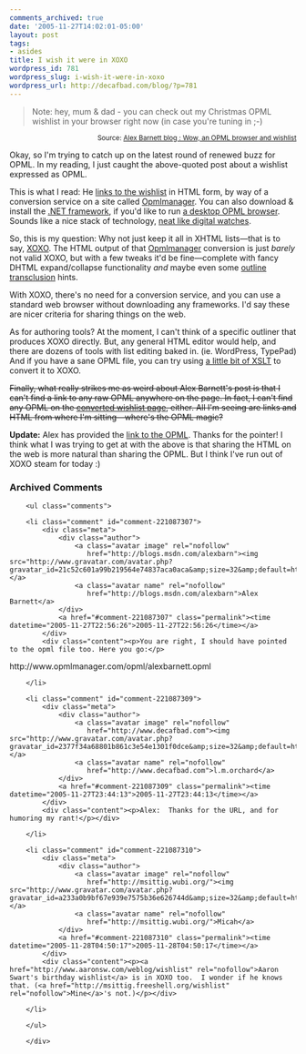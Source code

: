 ```yaml
---
comments_archived: true
date: '2005-11-27T14:02:01-05:00'
layout: post
tags:
- asides
title: I wish it were in XOXO
wordpress_id: 781
wordpress_slug: i-wish-it-were-in-xoxo
wordpress_url: http://decafbad.com/blog/?p=781
---
```

<blockquote cite="http://blogs.msdn.com/alexbarn/archive/2005/11/24/496636.aspx">Note: hey, mum & dad - you can check out my Christmas OPML wishlist in your browser right now (in case you're tuning in ;-)</blockquote>
<small style="text-align:right; display:block">Source: <a href="http://blogs.msdn.com/alexbarn/archive/2005/11/24/496636.aspx">Alex Barnett blog : Wow, an OPML browser and wishlist</a></small>

Okay, so I'm trying to catch up on the latest round of renewed buzz for OPML.  In my reading, I just caught the above-quoted post about a wishlist expressed as OPML.  

This is what I read:  He [links to the wishlist][wish] in HTML form, by way of a conversion service on a site called [Opmlmanager][opml].  You can also download & install the [.NET framework][net], if you'd like to run [a desktop OPML browser][brow].  Sounds like a nice stack of technology, [neat like digital watches][neat].

So, this is my question: Why not just keep it all in XHTML lists—that is to say, [XOXO][].  The HTML output of that [Opmlmanager][opml] conversion is just *barely* not valid XOXO, but with a few tweaks it'd be fine—complete with fancy DHTML expand/collapse functionality *and* maybe even some [outline transclusion][ot] hints.

With XOXO, there's no need for a conversion service, and you can use a standard web browser without downloading any frameworks.  I'd say these are nicer criteria for sharing things on the web.

As for authoring tools?  At the moment, I can't think of a specific outliner that produces XOXO directly.  But, any general HTML editor would help, and there are dozens of tools with list editing baked in.  (ie. WordPress, TypePad)  And if you have a sane OPML file, you can try using [a little bit of XSLT][xsl] to convert it to XOXO.

<strike>Finally, what really strikes me as weird about Alex Barnett's post is that I can't find a link to any raw OPML anywhere on the page.  In fact, I can't find any OPML on the [converted wishlist page][wish], either.  All I'm seeing are links and HTML from where I'm sitting—where's the OPML magic?</strike>

**Update:** Alex has provided the [link to the OPML][alex].  Thanks for the pointer!  I think what I was trying to get at with the above is that sharing the HTML on the web is more natural than sharing the OPML.  But I think I've run out of XOXO steam for today :)

[alex]: http://www.opmlmanager.com/opml/alexbarnett.opml
[ot]: http://decafbad.com/blog/2005/10/02/web-directories-with-xoxo-and-xsl
[net]: http://www.microsoft.com/downloads/details.aspx?FamilyID=0856eacb-4362-4b0d-8edd-aab15c5e04f5&amp;DisplayLang=en
[opml]: http://www.opmlmanager.com/
[wish]: http://www.opmlmanager.com/outliner/alexbarnett
[xoxo]: http://www.microformats.org/wiki/xoxo
[brow]: http://www.opmlmanager.com/opmlbrowser/
[neat]: http://www.decafbad.com/twiki/bin/view/Main/NeatLikeDigitalWatches
[xsl]: http://decafbad.com/trac/browser/trunk/GopherNext/opml-to-xoxo.xsl

<div id="comments" class="comments archived-comments">
            <h3>Archived Comments</h3>
            
        <ul class="comments">
            
        <li class="comment" id="comment-221087307">
            <div class="meta">
                <div class="author">
                    <a class="avatar image" rel="nofollow" 
                       href="http://blogs.msdn.com/alexbarn"><img src="http://www.gravatar.com/avatar.php?gravatar_id=21c52c601a99b219564e74837aca0aca&amp;size=32&amp;default=http://mediacdn.disqus.com/1320279820/images/noavatar32.png"/></a>
                    <a class="avatar name" rel="nofollow" 
                       href="http://blogs.msdn.com/alexbarn">Alex Barnett</a>
                </div>
                <a href="#comment-221087307" class="permalink"><time datetime="2005-11-27T22:56:26">2005-11-27T22:56:26</time></a>
            </div>
            <div class="content"><p>You are right, I should have pointed to the opml file too. Here you go:</p>

<p>http://www.opmlmanager.com/opml/alexbarnett.opml</p></div>
            
        </li>
    
        <li class="comment" id="comment-221087309">
            <div class="meta">
                <div class="author">
                    <a class="avatar image" rel="nofollow" 
                       href="http://www.decafbad.com"><img src="http://www.gravatar.com/avatar.php?gravatar_id=2377f34a68801b861c3e54e1301f0dce&amp;size=32&amp;default=http://mediacdn.disqus.com/1320279820/images/noavatar32.png"/></a>
                    <a class="avatar name" rel="nofollow" 
                       href="http://www.decafbad.com">l.m.orchard</a>
                </div>
                <a href="#comment-221087309" class="permalink"><time datetime="2005-11-27T23:44:13">2005-11-27T23:44:13</time></a>
            </div>
            <div class="content"><p>Alex:  Thanks for the URL, and for humoring my rant!</p></div>
            
        </li>
    
        <li class="comment" id="comment-221087310">
            <div class="meta">
                <div class="author">
                    <a class="avatar image" rel="nofollow" 
                       href="http://msittig.wubi.org/"><img src="http://www.gravatar.com/avatar.php?gravatar_id=a233a0b9bf67e939e7575b36e626744d&amp;size=32&amp;default=http://mediacdn.disqus.com/1320279820/images/noavatar32.png"/></a>
                    <a class="avatar name" rel="nofollow" 
                       href="http://msittig.wubi.org/">Micah</a>
                </div>
                <a href="#comment-221087310" class="permalink"><time datetime="2005-11-28T04:50:17">2005-11-28T04:50:17</time></a>
            </div>
            <div class="content"><p><a href="http://www.aaronsw.com/weblog/wishlist" rel="nofollow">Aaron Swart's birthday wishlist</a> is in XOXO too.  I wonder if he knows that. (<a href="http://msittig.freeshell.org/wishlist" rel="nofollow">Mine</a>'s not.)</p></div>
            
        </li>
    
        </ul>
    
        </div>
    